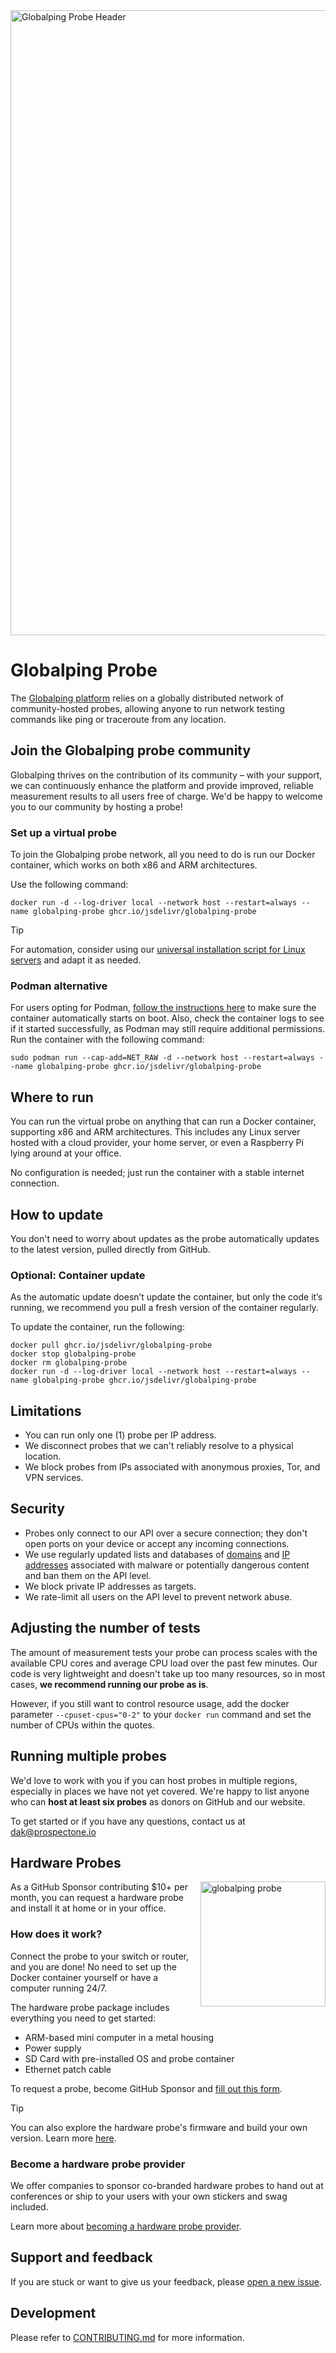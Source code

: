 <img width="1000" alt="Globalping Probe Header" src="https://user-images.githubusercontent.com/1834071/163672135-c96edfe9-7b66-4fe9-92e7-6d225e05f5f3.png">

# Globalping Probe
The [Globalping platform](https://github.com/jsdelivr/globalping) relies on a globally distributed network of community-hosted probes, allowing anyone to run network testing commands like ping or traceroute from any location.

## Join the Globalping probe community
Globalping thrives on the contribution of its community – with your support, we can continuously enhance the platform and provide improved, reliable measurement results to all users free of charge.
We'd be happy to welcome you to our community by hosting a probe!

### Set up a virtual probe
To join the Globalping probe network, all you need to do is run our Docker container, which works on both x86 and ARM architectures. 

Use the following command:


```
docker run -d --log-driver local --network host --restart=always --name globalping-probe ghcr.io/jsdelivr/globalping-probe
```

> [!TIP]
> For automation, consider using our [universal installation script for Linux servers](https://gist.github.com/jimaek/7b8312c2c37f9002a5cc0108ebfd43e1) and adapt it as needed.

### Podman alternative
For users opting for Podman, [follow the instructions here](https://linuxhandbook.com/autostart-podman-containers/) to make sure the container automatically starts on boot. Also, check the container logs to see if it started successfully, as Podman may still require additional permissions.
Run the container with the following command:
```
sudo podman run --cap-add=NET_RAW -d --network host --restart=always --name globalping-probe ghcr.io/jsdelivr/globalping-probe
```

## Where to run
You can run the virtual probe on anything that can run a Docker container, supporting x86 and ARM architectures. This includes any Linux server hosted with a cloud provider, your home server, or even a Raspberry Pi lying around at your office. 

No configuration is needed; just run the container with a stable internet connection.

## How to update 
You don't need to worry about updates as the probe automatically updates to the latest version, pulled directly from GitHub.

### Optional: Container update
As the automatic update doesn’t update the container, but only the code it’s running, we recommend you pull a fresh version of the container regularly.

To update the container, run the following:

```
docker pull ghcr.io/jsdelivr/globalping-probe
docker stop globalping-probe
docker rm globalping-probe
docker run -d --log-driver local --network host --restart=always --name globalping-probe ghcr.io/jsdelivr/globalping-probe
```

## Limitations
- You can run only one (1) probe per IP address.
- We disconnect probes that we can't reliably resolve to a physical location.
- We block probes from IPs associated with anonymous proxies, Tor, and VPN services.


## Security
- Probes only connect to our API over a secure connection; they don't open ports on your device or accept any incoming connections.
- We use regularly updated lists and databases of [domains](https://github.com/jsdelivr/globalping/blob/master/src/lib/malware/domain.ts) and [IP addresses](https://github.com/jsdelivr/globalping/blob/master/src/lib/malware/ip.ts) associated with malware or potentially dangerous content and ban them on the API level.
- We block private IP addresses as targets.
- We rate-limit all users on the API level to prevent network abuse.

## Adjusting the number of tests
The amount of measurement tests your probe can process scales with the available CPU cores and average CPU load over the past few minutes. Our code is very lightweight and doesn't take up too many resources, so in most cases, **we recommend running our probe as is**.

However, if you still want to control resource usage, add the docker parameter `--cpuset-cpus="0-2"` to your `docker run` command and set the number of CPUs within the quotes.

## Running multiple probes 
We'd love to work with you if you can host probes in multiple regions, especially in places we have not yet covered. We're happy to list anyone who can **host at least six probes** as donors on GitHub and our website.

To get started or if you have any questions, contact us at dak@prospectone.io

## Hardware Probes
<img src="https://user-images.githubusercontent.com/1834071/183153051-5c741c3c-5e8c-4372-ba12-82a602cb7cb6.png" alt="globalping probe" height="200px" align="right"/>

As a GitHub Sponsor contributing $10+ per month, you can request a hardware probe and install it at home or in your office.

### How does it work?
Connect the probe to your switch or router, and you are done! No need to set up the Docker container yourself or have a computer running 24/7.

The hardware probe package includes everything you need to get started:
- ARM-based mini computer in a metal housing
- Power supply
- SD Card with pre-installed OS and probe container
- Ethernet patch cable

To request a probe, become GitHub Sponsor and [fill out this form](https://docs.google.com/forms/d/e/1FAIpQLSetKnI7CheDuwgl8QeARu2XzhXTXmek0GdKkpN5MW7WV3pVtw/viewform).

> [!TIP]
> You can also explore the hardware probe's firmware and build your own version. Learn more [here](https://github.com/jsdelivr/globalping-hwprobe).

### Become a hardware probe provider
We offer companies to sponsor co-branded hardware probes to hand out at conferences or ship to your users with your own stickers and swag included.

Learn more about [becoming a hardware probe provider](https://docs.google.com/document/d/1xIe-BaZ-6mmkjN1yMH5Kauw3FTXADrB79w4pnJ4SLa4/edit?usp=sharing).

## Support and feedback

If you are stuck or want to give us your feedback, please [open a new issue](https://github.com/jsdelivr/globalping-probe/issues).

## Development
Please refer to [CONTRIBUTING.md](CONTRIBUTING.md) for more information.
